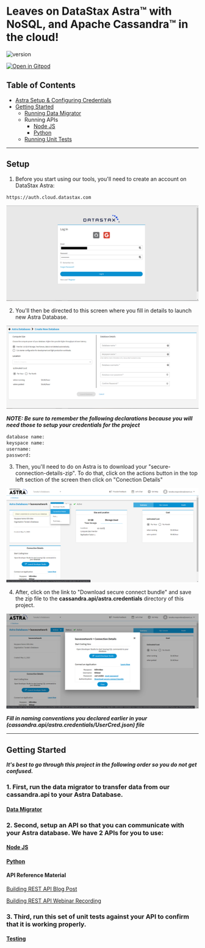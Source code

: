 # Leaves on DataStax Astra™ with NoSQL, and Apache Cassandra™ in the cloud! 

![version](https://img.shields.io/badge/version-0.0.2-blue)

[![Open in Gitpod](https://gitpod.io/button/open-in-gitpod.svg)](https://gitpod.io/#https://github.com/anant/cassandra.api.git)

## Table of Contents

- [Astra Setup & Configuring Credentials](#setup) 
- [Getting Started](#Getting-Started)
	- [Running Data Migrator](#Data-Migrator)
	- Running APIs
		- [Node JS](#Node-js)
		- [Python](#python)
	- [Running Unit Tests](#testing)
  
---

## Setup


1. Before you start using our tools, you'll need to create an account on DataStax Astra:
```
https://auth.cloud.datastax.com
```

![Astra](Assets/../Assets/Images/astra1.png)

2. You'll then be directed to this screen where you fill in details to launch new Astra Database.

![Astra](Assets/../Assets/Images/astra4.png)

***NOTE: Be sure to remember the following declarations because you will need those to setup your credentials for the project***

```
database name: 
keyspace name: 
username:
password:
```

3. Then, you'll need to do on Astra is to download your "secure-connection-details-zip". To do that, click on the actions button in the top left section of the screen then click on "Conection Details"

![Astra](Assets/../Assets/Images/astra2.png)

4. After, click on the link to "Download secure connect bundle" and save the zip file to the **cassandra.api/astra.credentials** directory of this project. 

![Astra](Assets/../Assets/Images/astra3.png)

***Fill in naming conventions you declared earlier in your (cassandra.api/astra.credentials/UserCred.json) file***


---

## Getting Started

***It's best to go through this project in the following order so you do not get confused.***



### 1. First, run the data migrator to transfer data from our cassandra.api to your Astra Database.

#### [Data Migrator](https://github.com/Anant/cassandra.api/tree/master/astra.import)



### 2. Second, setup an API so that you can communicate with your Astra database. We have 2 APIs for you to use:


#### [Node JS](https://github.com/Anant/cassandra.api/tree/master/astra.api/leaves.api.node)


#### [Python](https://github.com/Anant/cassandra.api/tree/master/astra.api/leaves.api.python)


#### API Reference Material

[Building REST API Blog Post](https://blog.anant.us/building-a-rest-api-with-cassandra-on-datastax-astra-using-python-and-node/)

[Building REST API Webinar Recording](https://www.youtube.com/watch?v=O64pJa3eLqs)



### 3. Third, run this set of unit tests against your API to confirm that it is working properly.

#### [Testing](https://github.com/Anant/cassandra.api/tree/master/astra.api/leaves.api.tests)